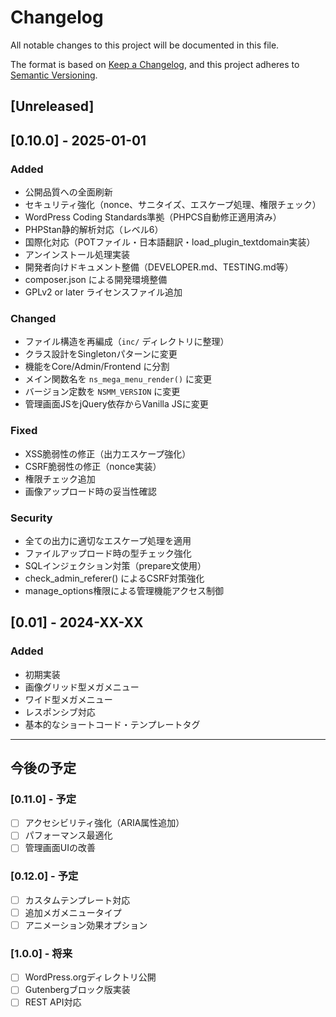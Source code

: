 # Changelog

All notable changes to this project will be documented in this file.

The format is based on [Keep a Changelog](https://keepachangelog.com/en/1.0.0/),
and this project adheres to [Semantic Versioning](https://semver.org/spec/v2.0.0.html).

## [Unreleased]

## [0.10.0] - 2025-01-01

### Added
- 公開品質への全面刷新
- セキュリティ強化（nonce、サニタイズ、エスケープ処理、権限チェック）
- WordPress Coding Standards準拠（PHPCS自動修正適用済み）
- PHPStan静的解析対応（レベル6）
- 国際化対応（POTファイル・日本語翻訳・load_plugin_textdomain実装）
- アンインストール処理実装
- 開発者向けドキュメント整備（DEVELOPER.md、TESTING.md等）
- composer.json による開発環境整備
- GPLv2 or later ライセンスファイル追加

### Changed
- ファイル構造を再編成（`inc/` ディレクトリに整理）
- クラス設計をSingletonパターンに変更
- 機能をCore/Admin/Frontend に分割
- メイン関数名を `ns_mega_menu_render()` に変更
- バージョン定数を `NSMM_VERSION` に変更
- 管理画面JSをjQuery依存からVanilla JSに変更

### Fixed
- XSS脆弱性の修正（出力エスケープ強化）
- CSRF脆弱性の修正（nonce実装）
- 権限チェック追加
- 画像アップロード時の妥当性確認

### Security
- 全ての出力に適切なエスケープ処理を適用
- ファイルアップロード時の型チェック強化
- SQLインジェクション対策（prepare文使用）
- check_admin_referer() によるCSRF対策強化
- manage_options権限による管理機能アクセス制御

## [0.01] - 2024-XX-XX

### Added
- 初期実装
- 画像グリッド型メガメニュー
- ワイド型メガメニュー
- レスポンシブ対応
- 基本的なショートコード・テンプレートタグ

---

## 今後の予定

### [0.11.0] - 予定
- [ ] アクセシビリティ強化（ARIA属性追加）
- [ ] パフォーマンス最適化
- [ ] 管理画面UIの改善

### [0.12.0] - 予定  
- [ ] カスタムテンプレート対応
- [ ] 追加メガメニュータイプ
- [ ] アニメーション効果オプション

### [1.0.0] - 将来
- [ ] WordPress.orgディレクトリ公開
- [ ] Gutenbergブロック版実装
- [ ] REST API対応